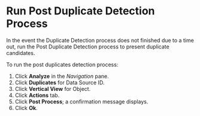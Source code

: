 # Run Post Duplicate Detection Process

In the event the Duplicate Detection process does not finished due to a
time out, run the Post Duplicate Detection process to present duplicate
candidates.

To run the post duplicates detection process:

1.  Click **Analyze** in the *Navigation* pane.
2.  Click **Duplicates** for Data Source ID.
3.  Click **Vertical View** for Object.
4.  Click **Actions** tab.
5.  Click **Post Process**; a confirmation message displays.
6.  Click **Ok**.
